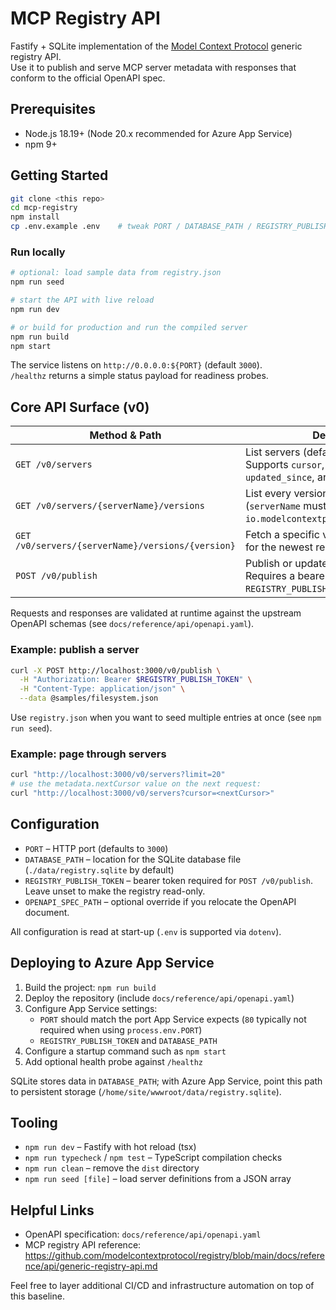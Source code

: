 # MCP Registry API

Fastify + SQLite implementation of the [Model Context Protocol](https://github.com/modelcontextprotocol/registry) generic registry API.  
Use it to publish and serve MCP server metadata with responses that conform to the official OpenAPI spec.

## Prerequisites
- Node.js 18.19+ (Node 20.x recommended for Azure App Service)
- npm 9+

## Getting Started

```bash
git clone <this repo>
cd mcp-registry
npm install
cp .env.example .env    # tweak PORT / DATABASE_PATH / REGISTRY_PUBLISH_TOKEN
```

### Run locally

```bash
# optional: load sample data from registry.json
npm run seed

# start the API with live reload
npm run dev

# or build for production and run the compiled server
npm run build
npm start
```

The service listens on `http://0.0.0.0:${PORT}` (default `3000`).  
`/healthz` returns a simple status payload for readiness probes.

## Core API Surface (v0)

| Method & Path | Description |
| --- | --- |
| `GET /v0/servers` | List servers (defaults to latest version). Supports `cursor`, `limit`, `search`, `updated_since`, and `version` filters. |
| `GET /v0/servers/{serverName}/versions` | List every version of a server (`serverName` must be URL-encoded, e.g. `io.modelcontextprotocol%2Ffilesystem`). |
| `GET /v0/servers/{serverName}/versions/{version}` | Fetch a specific version (`version=latest` for the newest release). |
| `POST /v0/publish` | Publish or update a server version. Requires a bearer token when `REGISTRY_PUBLISH_TOKEN` is configured. |

Requests and responses are validated at runtime against the upstream OpenAPI schemas (see `docs/reference/api/openapi.yaml`).

### Example: publish a server

```bash
curl -X POST http://localhost:3000/v0/publish \
  -H "Authorization: Bearer $REGISTRY_PUBLISH_TOKEN" \
  -H "Content-Type: application/json" \
  --data @samples/filesystem.json
```

Use `registry.json` when you want to seed multiple entries at once (see `npm run seed`).

### Example: page through servers

```bash
curl "http://localhost:3000/v0/servers?limit=20"
# use the metadata.nextCursor value on the next request:
curl "http://localhost:3000/v0/servers?cursor=<nextCursor>"
```

## Configuration
- `PORT` – HTTP port (defaults to `3000`)
- `DATABASE_PATH` – location for the SQLite database file (`./data/registry.sqlite` by default)
- `REGISTRY_PUBLISH_TOKEN` – bearer token required for `POST /v0/publish`. Leave unset to make the registry read-only.
- `OPENAPI_SPEC_PATH` – optional override if you relocate the OpenAPI document.

All configuration is read at start-up (`.env` is supported via `dotenv`).

## Deploying to Azure App Service

1. Build the project: `npm run build`
2. Deploy the repository (include `docs/reference/api/openapi.yaml`)
3. Configure App Service settings:
   - `PORT` should match the port App Service expects (`80` typically not required when using `process.env.PORT`)
   - `REGISTRY_PUBLISH_TOKEN` and `DATABASE_PATH`
4. Configure a startup command such as `npm start`
5. Add optional health probe against `/healthz`

SQLite stores data in `DATABASE_PATH`; with Azure App Service, point this path to persistent storage (`/home/site/wwwroot/data/registry.sqlite`).

## Tooling
- `npm run dev` – Fastify with hot reload (tsx)
- `npm run typecheck` / `npm test` – TypeScript compilation checks
- `npm run clean` – remove the `dist` directory
- `npm run seed [file]` – load server definitions from a JSON array

## Helpful Links
- OpenAPI specification: `docs/reference/api/openapi.yaml`
- MCP registry API reference: https://github.com/modelcontextprotocol/registry/blob/main/docs/reference/api/generic-registry-api.md

Feel free to layer additional CI/CD and infrastructure automation on top of this baseline.
